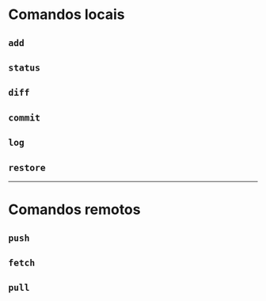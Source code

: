 # Comandos locais

## `add`

## `status`

## `diff`

## `commit`

## `log`

## `restore`

_______

# Comandos remotos 

## `push`

## `fetch`

## `pull`


